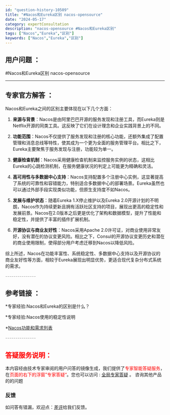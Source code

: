 ```yaml
---
id: "question-history-10509"
title: "#Nacos和Eureka区别 nacos-opensource"
date: "2024-05-17"
category: expertConsultation
description: "nacos-opensource #Nacos和Eureka区别"
tags: ["Nacos","Eureka","区别"]
keywords: ["Nacos","Eureka","区别"]
---
```


## 用户问题 ： 
 #Nacos和Eureka区别 nacos-opensource 

---------------
## 专家官方解答 ：

Nacos和Eureka之间的区别主要体现在以下几个方面：

1. **来源与背景**：Nacos是由阿里巴巴开源的服务发现和注册工具，而Eureka则是Netflix开源的同类工具。这反映了它们在设计理念和企业实践背景上的不同。

2. **功能范围**：Nacos不仅提供了服务发现和注册的核心功能，还额外集成了配置管理和消息总线等特性，使其成为一个更为全面的服务管理平台。相比之下，Eureka主要聚焦于服务发现与注册，功能较为单一。

3. **健康检查机制**：Nacos采用健康检查机制来监控服务实例的状态，这相比Eureka的心跳检测机制，在服务健康状况的判定上可能更为精确和灵活。

4. **高可用性与多数据中心支持**：Nacos支持配置多个注册中心实例，这显著提高了系统的可靠性和容错能力，特别适合多数据中心的部署场景。Eureka虽然也可以通过外部手段实现类似功能，但原生支持度不如Nacos。

5. **发展与维护状态**：随着Eureka 1.X停止维护以及Eureka 2.0开源计划的不明朗，Nacos作为持续更新且拥有活跃社区支持的项目，展现出更高的稳定性和发展前景。Nacos在2.0版本之后更是优化了架构和数据模型，提升了性能和稳定性，并提供了丰富的插件扩展机制。

6. **开源协议与商业友好性**：Nacos采用Apache 2.0许可证，对商业使用非常友好，没有潜在的协议变更风险。相比之下，Consul的开源协议变更历史和潜在的商业使用限制，使得部分用户考虑迁移到Nacos以降低风险。

综上所述，Nacos在功能丰富性、系统稳定性、多数据中心支持以及开源协议的商业友好性等方面，相较于Eureka展现出明显优势，更适合现代复杂分布式系统的需求。


<font color="#949494">---------------</font> 


## 参考链接 ：

*专家经验:Nacos和Eureka的区别是什么？ 
 
 *专家经验:Nacos使用的稳定性说明 
 
 *[Nacos功能和需求列表](https://nacos.io/docs/latest/archive/feature-list)


 <font color="#949494">---------------</font> 
 


## <font color="#FF0000">答疑服务说明：</font> 

本内容经由技术专家审阅的用户问答的镜像生成，我们提供了<font color="#FF0000">专家智能答疑服务</font>，在<font color="#FF0000">页面的右下的浮窗”专家答疑“</font>。您也可以访问 : [全局专家答疑](https://opensource.alibaba.com/chatBot) 。 咨询其他产品的的问题

### 反馈
如问答有错漏，欢迎点：[差评](https://ai.nacos.io/user/feedbackByEnhancerGradePOJOID?enhancerGradePOJOId=13706)给我们反馈。
